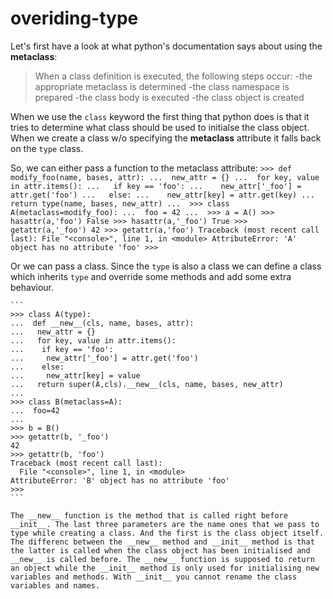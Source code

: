 # overiding-type

Let's first have a look at what python's documentation says about using the __metaclass__:


>When a class definition is executed, the following steps occur:
> -the appropriate metaclass is determined
> -the class namespace is prepared
> -the class body is executed
> -the class object is created


When we use the `class` keyword the first thing that python does is that it tries to determine what class should be used to initialse the class object. When we create a class w/o specifying the __metaclass__ attribute it falls back on the `type` class. 

So, we can either pass a function to the metaclass attribute: 
	```
	>>> def modify_foo(name, bases, attr):
	...  new_attr = {}
	...  for key, value in attr.items():
	...   if key == 'foo':
	...    new_attr['_foo'] = attr.get('foo')
	...   else:
	...    new_attr[key] = attr.get(key)
	...  return type(name, bases, new_attr)
	... 
	>>> class A(metaclass=modify_foo):
	...  foo = 42
	... 
	>>> a = A()
	>>> hasattr(a,'foo')
	False
	>>> hasattr(a,'_foo')
	True
	>>> getattr(a,'_foo')
	42
	>>> getattr(a,'foo')
	Traceback (most recent call last):
	  File "<console>", line 1, in <module>
	AttributeError: 'A' object has no attribute 'foo'
	>>> 
	```


Or we can pass a class. Since the `type` is also a class we can define a class which inherits `type` and override some methods and add some extra behaviour. 

	```
	>>> class A(type):
	...  def __new__(cls, name, bases, attr):
	...   new_attr = {}
	...   for key, value in attr.items():
	...    if key == 'foo':
	...     new_attr['_foo'] = attr.get('foo')
	...    else:
	...     new_attr[key] = value
	...   return super(A,cls).__new__(cls, name, bases, new_attr)
	... 
	>>> class B(metaclass=A):
	...  foo=42
	... 
	>>> b = B()
	>>> getattr(b, '_foo')
	42
	>>> getattr(b, 'foo')
	Traceback (most recent call last):
	  File "<console>", line 1, in <module>
	AttributeError: 'B' object has no attribute 'foo'
	>>> 
	```

	The __new__ function is the method that is called right before __init__. The last three parameters are the name ones that we pass to type while creating a class. And the first is the class object itself. The differenc between the __new__ method and __init__ method is that the latter is called when the class object has been initialised and __new__ is called before. The __new__ function is supposed to return an object while the __init__ method is only used for initialising new variables and methods. With __init__ you cannot rename the class variables and names. 